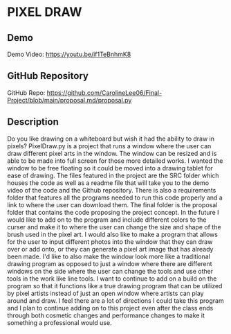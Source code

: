 # PIXEL DRAW

## Demo
Demo Video: <https://youtu.be/if1TeBnhmK8>

## GitHub Repository
GitHub Repo: <https://github.com/CarolineLee06/Final-Project/blob/main/proposal.md/proposal.py>

## Description
Do you like drawing on a whiteboard but wish it had the ability to draw in pixels? PixelDraw.py is a project that runs a window where the user can draw different pixel arts in the window. The window can be resized and is able to be made into full screen for those more detailed works. I wanted the window to be free floating so it could be moved into a drawing tablet for ease of drawing. The files featured in the project are the SRC folder which houses the code as well as a readme file that will take you to the demo video of the code and the Github repository. There is also a requirements folder that features all the programs needed to run this code properly and a link to where the user can download them. The final folder is the proposal folder that contains the code proposing the project concept.
In the future I would like to add on to the program and include different colors to the curser and make it to where the user can change the size and shape of the brush used in the pixel art. I would also like to make a program that allows for the user to input different photos into the window that they can draw over or add onto, or they can generate a pixel art image that has already been made. I'd like to also make the window look more like a traditional drawing program as opposed to just a window where there are different windows on the side where the user can change the tools and use other tools in the work like line tools. I want to continue to add on a build on the program so that it functions like a true drawing program that can be utilized by pixel artists instead of just an open window where artists can play around and draw. I feel there are a lot of directions I could take this program and I plan to continue adding on to this project even after the class ends through both cosmetic changes and performance changes to make it something a professional would use. 
